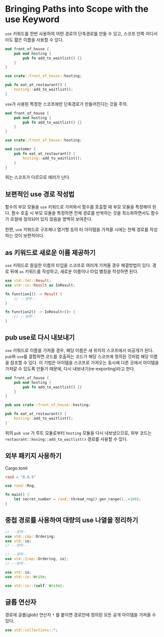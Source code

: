 # Bringing Paths into Scope with the use Keyword

`use` 키워드를 한번 사용하여 어떤 경로의 단축경로를 만들 수 있고, 스코프 안쪽 어디서라도 짧은 이름을 사용할 수 있다.

```rust
mod front_of_house {
    pub mod hosting {
        pub fn add_to_waitlist() {}
    }
}

use crate::front_of_house::hosting;

pub fn eat_at_restaurant() {
    hosting::add_to_waitlist();
}
```

`use`가 사용된 특정한 스코프에만 단축경로가 만들어진다는 것을 주의.

```rust
mod front_of_house {
    pub mod hosting {
        pub fn add_to_waitlist() {}
    }
}

use crate::front_of_house::hosting;

mod customer {
    pub fn eat_at_restaurant() {
        hosting::add_to_waitlist();
    }
}
```

위는 스코프가 다르므로 에러가 난다.

## 보편적인 use 경로 작성법

함수의 부모 모듈을 `use` 키워드로 가져와서 함수를 호출할 때 부모 모듈을 특정해야 된다. 함수 호출 시 부모 모듈을 특정하면 전체 경로를 반복하는 것을 최소화하면서도 함수가 로컬에 정의되어 있지 않음을 명백히 보여준다.

한편, `use` 키워드로 구조체나 열거형 등의 타 아이템을 가져올 시에는 전체 경로를 작성하는 것이 보편적이다.

## as 키워드로 새로운 이름 제공하기

`use` 키워드로 동일한 이름의 타입을 스코프로 여러개 가져올 경우 해결방법이 있다. 경로 뒤에 `as` 키워드를 작성하고, 새로운 이름이나 타입 별칭을 작성하면 된다.

```rust
use std::fmt::Result;
use std::io::Result as IoResult;

fn function1() -> Result {
    // --생략--
}

fn function2() -> IoResult<()> {
    // --생략--
}
```

## pub use로 다시 내보내기

`use` 키워드로 이름을 가져올 경우, 해당 이름은 새 위치의 스코프에서 비공개가 된다. `pub`와 `use`를 결합하면 코드를 호출하는 코드가 해당 스코프에 정의된 것처럼 해당 이름을 참조할 수 있다. 이 기법은 아이템을 스코프로 가져오는 동시에 다른 곳에서 아이템을 가져갈 수 있도록 만들기 때문에, 다시 내보내기(re-exporting)라고 한다.

```rust
mod front_of_house {
    pub mod hosting {
        pub fn add_to_waitlist() {}
    }
}

pub use crate::front_of_house::hosting;

pub fn eat_at_restaurant() {
    hosting::add_to_waitlist();
}
```

위의 `pub use` 가 루트 모듈로부터 `hosting` 모듈을 다시 내보냈으므로, 외부 코드는 `restaurant::hosing::add_to_waitlist()` 경로를 사용할 수 있다.

## 외부 패키지 사용하기

Cargo.toml

```toml
rand = "0.8.5"
```

```rust
use rand::Rng;

fn main() {
    let secret_number = rand::thread_rng().gen_range(1..=100);
}
```

## 중첩 경로를 사용하여 대량의 use 나열을 정리하기

```rust
// --생략--
use std::cmp::Ordering;
use std::io;
// --생략--
```

```rust
// --생략--
use std::{cmp::Ordering, io};
// --생략--
```

```rust
use std::io;
use std::io::Write;

use std::io::{self, Write};
```

## 글롭 연산자

경로에 글롭(glob) 연산자 `*` 를 붙이면 경로안에 정의된 모든 공개 아이템을 가져올 수 있다.

```rust
use std::collections::*;
```
